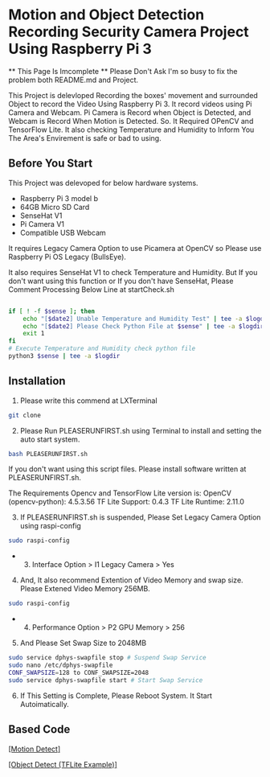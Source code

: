 # Motion and Object Detection Recording Security Camera Project Using Raspberry Pi 3

** This Page Is Imcomplete **
Please Don't Ask I'm so busy to fix the problem both README.md and Project.

This Project is delevloped Recording the boxes' movement and surrounded Object to record the Video Using Raspberry Pi 3.
It record videos using Pi Camera and Webcam.
Pi Camera is Record when Object is Detected, and Webcam is Record When Motion is Detected.
So. It Required OPenCV and TensorFlow Lite.
It also checking Temperature and Humidity to Inform You The Area's Envirement is safe or bad to using.

## Before You Start

This Project was delevoped for below hardware systems.

- Raspberry Pi 3 model b
- 64GB Micro SD Card
- SenseHat V1
- Pi Camera V1
- Compatible USB Webcam

It requires Legacy Camera Option to use Picamera at OpenCV so Please use Raspberry Pi OS Legacy (BullsEye).

It also requires SenseHat V1 to check Temperature and Humidity.
But If you don't want using this function or If you don't have SenseHat, Please Comment Processing Below Line at startCheck.sh

```bash

if [ ! -f $sense ]; then
    echo "[$date2] Unable Temperature and Humidity Test" | tee -a $logdir
    echo "[$date2] Please Check Python File at $sense" | tee -a $logdir
    exit 1
fi
# Execute Temperature and Humidity check python file
python3 $sense | tee -a $logdir 

```

## Installation

1. Please write this commend at LXTerminal 
```bash
git clone
```
2. Please Run PLEASERUNFIRST.sh using Terminal to install and setting the auto start system.

```bash
bash PLEASERUNFIRST.sh
```

If you don't want using this script files. Please install software written at PLEASERUNFIRST.sh.

The Requirements Opencv and TensorFlow Lite version is:
OpenCV (opencv-python): 4.5.3.56
TF Lite Support: 0.4.3
TF Lite Runtime: 2.11.0

3. If PLEASERUNFIRST.sh is suspended, Please Set Legacy Camera Option using raspi-config

```bash
sudo raspi-config
```
- 3. Interface Option > I1 Legacy Camera > Yes

4. And, It also recommend Extention of Video Memory and swap size.
Please Extened Video Memory 256MB.

```bash
sudo raspi-config
```

- 4. Performance Option > P2 GPU Memory > 256

5. And Please Set Swap Size to 2048MB

```bash
sudo service dphys-swapfile stop # Suspend Swap Service
sudo nano /etc/dphys-swapfile
CONF_SWAPSIZE=128 to CONF_SWAPSIZE=2048
sudo service dphys-swapfile start # Start Swap Service
```
6. If This Setting is Complete, Please Reboot System. It Start Autoimatically.


## Based Code

<a href="https://hyongdoc.tistory.com/410">[Motion Detect]

<a href="https://github.com/tensorflow/examples/tree/master/lite/examples/object_detection/raspberry_pi">[Object Detect (TFLite Example)]
